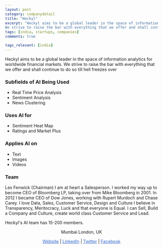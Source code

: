 ```yaml
---
layout: post
category: companydetail
title: "Heckyl"
excerpt: "Heckyl aims to be a global leader in the space of information analytics for worldwide financial markets. 
We strive to raise the bar with everything that we offer and shall continue to do so till hell freezes over"
tags: [india, startups, companies]
comments: true

tags_relevant: [india]
---
```



Heckyl aims to be a global leader in the space of information analytics for worldwide financial markets. 
We strive to raise the bar with everything that we offer and shall continue to do so till hell freezes over


### Subfields of AI Being Used
* Real Time Price Analysis
* Sentiment Analysis
* News Clustering 

### Uses AI for
* Sentiment Heat Map 
* Ratings and Market Plus 

### Applies AI on
* Text
* Images
* Videos

### Team
Lex Fenwick (Chairman)
I am at heart a Salesperson. 
I worked my way up to become CEO of Bloomberg LP, taking over from Mike Bloomberg in 2001.
In 2012 I became CEO of Dow Jones, working with Rupert Murdoch and Chase Carey.
I love Data, Sales, Customer Service, Design and Culture
I believe in Transparency, Meritocracy, Luck and that everyone is Equal. 
I can Sell, Build a Company and Culture, create world class Customer Service and Lead.

Heckyl's AI team has 15-200 members.


<p align="center">Mumbai London, UK</p>

<p align="center">
<a href="	http://www.heckyl.com/" style="color:#3366CC">Website</a> | <a href="https://www.linkedin.com/company/heckyl-technologies/?trk=top_nav_home" style="color:#3366CC">LinkedIn</a> | <a href="https://twitter.com/HeckylTech" style="color:#3366CC">Twitter</a> | <a href="https://www.facebook.com/pages/Heckyl/149298681770201" style="color:#3366CC">Facebook</a></p>
